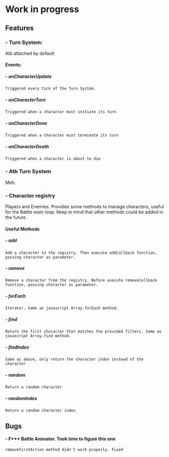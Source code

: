 # Work in progress
## Features


### - Turn System: 
  Atb attached by default
  #### Events:
  ##### - onCharacterUpdate
    Triggered every tick of the Turn System.
  ##### - onCharacterTurn
    Triggered when a character must initiate its turn
  ##### - onCharacterDone
    Triggered when a character must terminate its turn
  ##### - onCharacterDeath
    Triggered when a character is about to die


### - Atb Turn System
  Meh.

### - Character registry
  Players and Enemies. 
  Provides some methods to manage characters, useful for the Battle main loop. 
  Keep in mind that other methods could be added in the future.
  
  #### Useful Methods
  ##### - add
    Add a character to the registry. Then execute addCallback function, passing character as parameter.
  ##### - remove
    Remove a character from the registry. Before execute removeCallback function, passing character as parameter.
  ##### - forEach
    Iterator. Same as javascript Array.forEach method.
  ##### - find
    Return the first character that matches the provided filters. Same as javascript Array.find method.
  ##### - findIndex
    Same as above, only return the character index instead of the character
  ##### - random
    Return a random character
  ##### - randomIndex
    Return a random character index



## Bugs
  #### - **F\*\*\*** Battle Animator. Took time to figure this one
    removeFirstAction method didn't work properly. Fixed

